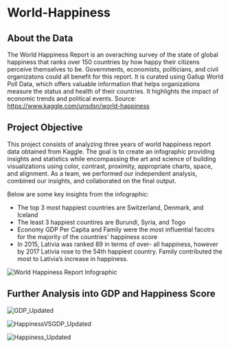 # World-Happiness

## About the Data
The World Happiness Report is an overaching survey of the state of global happiness that ranks over 150 countries by how happy their citizens perceive themselves to be. Governments, economists, politicians, and civil organizatons could all benefit for this report. It is curated using Gallup World Poll Data, which offers valuable information that helps organizations measure the status and health of their countries. It highlights the impact of economic trends and political events. 
Source: https://www.kaggle.com/unsdsn/world-happiness

## Project Objective
This project consists of analyzing three years of world happiness report data obtained from Kaggle. The goal is to create an infographic providing insights and statistics while encompassing the art and science of building visualizations using color, contrast, proximity, appropriate charts, space, and alignment. As a team, we performed our independent analysis, combined our insights, and collaborated on the final output. 

Below are some key insights from the infographic: 
* The top 3 most happiest countries are Switzerland, Denmark, and Iceland
* The least 3 happiest countires are Burundi, Syria, and Togo
* Economy GDP Per Capita and Family were the most influential facotrs for the majority of the countries' happiness score
* In 2015, Lativia was ranked 89 in terms of over- all happiness, however by 2017 Lativia rose to the 54th happiest country. Family contributed the most to Lativia’s increase in happiness.

![World Happiness Report Infographic](https://user-images.githubusercontent.com/51731430/122861983-07cb3100-d2e6-11eb-8e89-c8158f24d6f6.png)


## Further Analysis into GDP and Happiness Score
![GDP_Updated](https://user-images.githubusercontent.com/51731430/122860574-968a7e80-d2e3-11eb-8d68-ef1be538a146.png)


![HappinessVSGDP_Updated](https://user-images.githubusercontent.com/51731430/122860605-a30ed700-d2e3-11eb-8b5c-3359a0356088.png)


![Happiness_Updated](https://user-images.githubusercontent.com/51731430/122860615-a6a25e00-d2e3-11eb-8f9d-7c129fd5df20.png)


